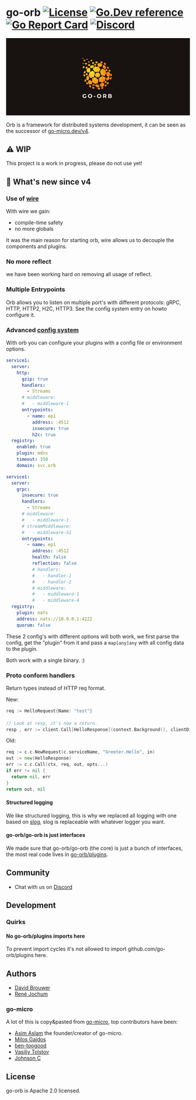 # go-orb [![License](https://img.shields.io/:license-apache-blue.svg)](https://opensource.org/licenses/Apache-2.0) [![Go.Dev reference](https://img.shields.io/badge/go.dev-reference-007d9c?logo=go&logoColor=white&style=flat-square)](https://pkg.go.dev/github.com/go-orb/go-orb?tab=doc) [![Go Report Card](https://goreportcard.com/badge/github.com/go-orb/go-orb)](https://goreportcard.com/report/github.com/go-orb/go-orb) [![Discord](https://dcbadge.vercel.app/api/server/sggGS389qb?style=flat-square&theme=default-inverted)](https://discord.gg/sggGS389qb)

![Logo](docs/logo-header.png)

Orb is a framework for distributed systems development, it can be seen as the successor of [go-micro.dev/v4](https://github.com/go-micro/go-micro).

## :warning: WIP

This project is a work in progress, please do not use yet!

## :rocket: What's new since v4

### Use of [wire](https://github.com/google/wire)

With wire we gain:

- compile-time safety
- no more globals

It was the main reason for starting orb, wire allows us to decouple the components and plugins.

### No more reflect

we have been working hard on removing all usage of reflect.

### Multiple Entrypoints

Orb allows you to listen on multiple port's with different protocols: gRPC, HTTP, HTTP2, H2C, HTTP3.
See the config system entry on howto configure it.

### Advanced [config system](config)

With orb you can configure your plugins with a config file or environment options.

```yaml
service1:
  server:
    http:
      gzip: true
      handlers:
        - Streams
      # middleware:
      #   - middleware-1
      entrypoints:
        - name: ep1
          address: :4512
          insecure: true
          h2c: true
  registry:
    enabled: true
    plugin: mdns
    timeout: 350
    domain: svc.orb
```

```yaml
service1:
  server:
    grpc:
      insecure: true
      handlers:
        - Streams
      # middleware:
      #   - middleware-1
      # streamMiddleware:
      #   - middleware-S1
      entrypoints:
        - name: ep1
          address: :4512
          health: false
          reflection: false
          # handlers:
          #   - handler-1
          #   - handler-2
          # middleware:
          #   - middleware-1
          #   - middleware-4
  registry:
    plugin: nats
    address: nats://10.0.0.1:4222
    quorum: false
```

These 2 config's with different options will both work, we first parse the config, get the "plugin" from it and pass a `map[any]any` with all config data to the plugin.

Both work with a single binary. :)

### Proto conform handlers

Return types instead of HTTP req format.

New:

```go
req := HelloRequest{Name: "test"}

// Look at resp, it's now a return.
resp , err := client.Call[HelloResponse](context.Background(), clientDi, "org.orb.svc.hello", "Say.Hello", &req)
```

Old:

```go
req := c.c.NewRequest(c.serviceName, "Greeter.Hello", in)
out := new(HelloResponse)
err := c.c.Call(ctx, req, out, opts...)
if err != nil {
  return nil, err
}
return out, nil
```

#### Structured logging

We like structured logging, this is why we replaced all logging with one based on [slog](https://pkg.go.dev/golang.org/x/exp/slog), slog is replaceable with whatever logger you want.

#### go-orb/go-orb is just interfaces

We made sure that go-orb/go-orb (the core) is just a bunch of interfaces, the most real code lives in [go-orb/plugins](https://github.com/go-orb/plugins).

## Community

- Chat with us on [Discord](https://discord.gg/sggGS389qb)

## Development

### Quirks

#### No go-orb/plugins imports here

To prevent import cycles it's not allowed to import github.com/go-orb/plugins here.

## Authors

- [David Brouwer](https://github.com/Davincible)
- [René Jochum](https://github.com/jochumdev)

### go-micro

A lot of this is copy&pasted from [go-micro](https://github.com/go-micro/go-micro/graphs/contributors), top contributors have been:

- [Asim Aslam](https://github.com/asim) the founder/creator of go-micro.
- [Milos Gajdos](https://github.com/milosgajdos)
- [ben-toogood](https://github.com/ben-toogood)
- [Vasiliy Tolstov](https://github.com/vtolstov)
- [Johnson C](https://github.com/xpunch)

## License

go-orb is Apache 2.0 licensed.
